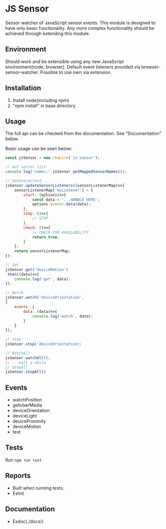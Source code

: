 # JS Sensor

Sensor watcher of JavaScript sensor events.
This module is designed to have only basic functionality.
Any more complex functionality should be achieved through extending this module.

## Environment

Should work and be extensible using any new JavaScript environment(node, browser).
Default event listeners provided via browser-sensor-watcher.
Possible to use own via extension.

## Installation

1. Install node(including npm)
2. "npm install" in base directory

## Usage

The full api can be checked from the documentation. See "Documentation" below.

Basic usage can be seen below:

 ```javascript
 const jsSensor = new require('js-sensor');

 // Get sensor list
 console.log('names:' jsSensor.getMappedSensorNames());

 // Update/extend
 jsSensor.updateSensorListeners((sensorListenerMap)=>{
     sensorListenerMap['myListener'] = {
         start: (options)=>{
             const data = '...HANDLE HERE';
             options.events.data(data);
         },
         stop: ()=>{
             // STOP
         },
         check: ()=>{
             // CHECK FOR AVAILABILITY
             return true;
         }
     };
     return sensorListenerMap;
 });

 // Get
 jsSensor.get('deviceMotion')
 .then((data)=>{
     console.log('get', data);
 });

 // Watch
 jsSensor.watch('deviceOrientation',
 {
     events: {
         data: (data)=>{
             console.log('watch', data);
         }
     }
 });

 // Stop
 jsSensor.stop('deviceOrientation);

 // WatchAll
 jsSensor.watchAll();
 // ...wait a while
 // StopAll
 jsSensor.stopAll()
 ```

## Events

* watchPosition
* getUserMedia
* deviceOrientation
* deviceLight
* deviceProximity
* deviceMotion
* test

## Tests

Run `npm run test`

## Reports

* Built when running tests.
* Eslint

## Documentation

* Esdoc(./docs/)
